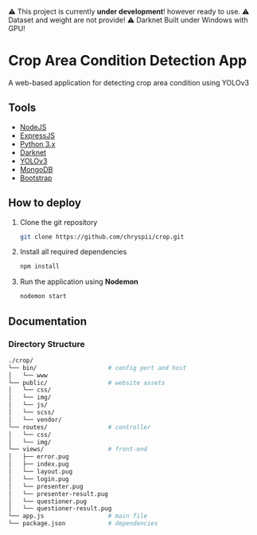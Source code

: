 :warning: This project is currently **under development**! however ready to use.
:warning: Dataset and weight are not provide!
:warning: Darknet Built under Windows with GPU!

# Crop Area Condition Detection App
A web-based application for detecting crop area condition using YOLOv3

## Tools
* [NodeJS](https://nodejs.org/)
* [ExpressJS](https://expressjs.com/)
* [Python 3.x](https://www.python.org/)
* [Darknet](https://github.com/AlexeyAB/darknet)
* [YOLOv3](https://pjreddie.com/darknet/yolo/)
* [MongoDB](https://www.mongodb.com/)
* [Bootstrap](https://getbootstrap.com/)

## How to deploy
1. Clone the git repository
    ```bash
    git clone https://github.com/chryspii/crop.git
    ```

2. Install all required dependencies
    ```bash
    npm install
    ```

3. Run the application using **Nodemon** 
    ```bash
    nodemon start
    ```

## Documentation
### Directory Structure
```bash
./crop/
└── bin/                    # config port and host
│   └── www
└── public/                 # website assets
│   └── css/
│   └── img/
│   └── js/
│   └── scss/
│   └── vendor/
└── routes/                 # controller
│   └── css/
│   └── img/
└── views/                  # front-end 
│   ├── error.pug
│   ├── index.pug
│   └── layout.pug
│   └── login.pug
│   └── presenter.pug
│   └── presenter-result.pug
│   └── questioner.pug
│   └── questioner-result.pug
└── app.js                  # main file
└── package.json            # dependencies